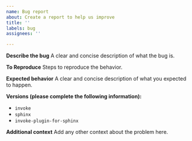 ```yaml
---
name: Bug report
about: Create a report to help us improve
title: ''
labels: bug
assignees: ''

---
```


**Describe the bug**
A clear and concise description of what the bug is.

**To Reproduce**
Steps to reproduce the behavior.

**Expected behavior**
A clear and concise description of what you expected to happen.

**Versions (please complete the following information):**
- `invoke`
- `sphinx`
- `invoke-plugin-for-sphinx`

**Additional context**
Add any other context about the problem here.
